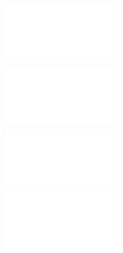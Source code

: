 ![@](steps/_.3731a859.md)

![@](steps/_.9ad7ebb0.md)

![@](steps/file.946b339c.md)

![@](steps/file.4df546a6.md)